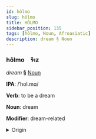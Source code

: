 ```yaml
---
id: hôlmo
slug: hôlmo
title: HÔLMO
sidebar_position: 135
tags: [hôlmo, Noun, Afroasiatic]
description: dream § Noun
---
```


### hôlmo&emsp;<span kind="abugida">ɂ͊ıƶ</span>

*dream* **§** [Noun](../../tags/Noun)

**IPA**: /ˈhol.mɑ/

**Verb**: to be a dream

**Noun**: dream

**Modifier**: dream-related

<details>
    <summary>Origin</summary>
    Maltese ħolma /ˈħɔl.ma/<br/>
    <em>Afroasiatic Language Family</em>
</details>